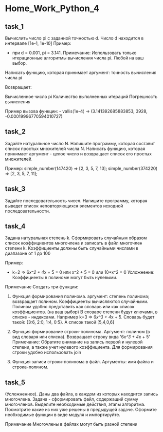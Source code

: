 # Home_Work_Python_4
## task_1
Вычислить число pi c заданной точностью d. Число d находится в интервале [1e-1, 1e-10]
Пример:
- при d = 0.001, pi = 3.141.
Примечание:
Использовать только итерационные алгоритмы вычисления числа pi. Любой на ваш выбор.

Написать функцию, которая принимает аргумент: точность вычисления числа pi

Возвращает:

Вычисленное число pi
Количество выполненных итераций
Погрешность вычисления

Пример вызова функции: - vallis(1e-4) -> (3.141392685883853, 3928, -0.00019996770594010727)

## task_2
Задайте натуральное число N. Напишите программу, которая составит список простых множителей числа N.
Написать функцию, которая принимает аргумент - целое число и возвращает список его простых множителей.

Пример:
simple_number(147420) => [2, 3, 5, 7, 13];
simple_number(374220) => [2, 3, 5, 7, 11];
## task_3
Задайте последовательность чисел. Напишите программу, которая выведет список неповторяющихся элементов исходной последовательности.
## task_4
Задана натуральная степень k. Сформировать случайным образом список коэффициентов многочлена и записать в файл многочлен степени k.
Коэффициенты должны быть случайными числами в диапазоне от 1 до 100

Пример:
- k=2 => 6*x^2 + 4*x + 5 = 0 или x^2 + 5 = 0 или 10*x^2 = 0
Усложнение: Коэффициенты в полиноме могут быть нулевыми.

Примечание Создать три функции:

1) Функция формирования полинома. аргумент: степень полинома; возвращает полином. Коэффициенты вычисляются случайными.
Полином удобно представить как словарь или как список коэффициентов. (на ваш выбор)
В словаре степени будут ключами, в списке - индексами.
Например k=3 => 6*x^3 + 4*x + 5. Словарь будет такой: {3:6, 2:0, 1:4, 0:5}. А список такой [5,4,0,6]

2) Функция формирование строки-полинома. Аргумент: полином (в вид словаря или списка).
Возвращает строку вида '6*x^3 + 4*x + 5'
Примечание: Обратите внимание на запись первой и нулевой степени, а также учет нулевого коэффициента.
Для формирования строки удобно использовать join

3) Функция записи строки-полинома в файл. Аргументы: имя файла и строка-полином.

## task_5
(Усложненное). Даны два файла, в каждом из которых находится запись многочлена. Задача - сформировать файл, содержащий сумму многочленов.
Выделите необходимые действия, этапы алгоритма. Посмотрите какие из них уже решены в предыдущей задаче.
Оформите необходимые функции в виде модуля и импортируйте.

Примечание Многочлены в файлах могут быть разной степени